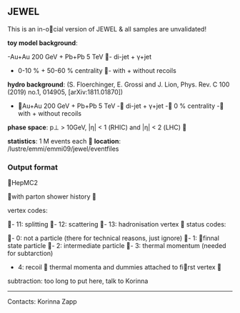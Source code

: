 ## JEWEL

This is an in-o􏰂cial version of JEWEL & all samples are unvalidated!

**toy model background**:

 -Au+Au 200 GeV + Pb+Pb 5 TeV 
􏰀- di-jet + γ+jet
- 0-10 % + 50-60 % centrality
􏰀- with + without recoils

**hydro background**: (S. Floerchinger, E. Grossi and J. Lion, Phys. Rev. C 100 (2019) no.1, 014905, [arXiv:1811.01870])

- 􏰀Au+Au 200 GeV + Pb+Pb 5 TeV 
-􏰀 di-jet + γ+jet
-􏰀 0 % centrality
-􏰀 with + without recoils

**phase space**: p⊥ > 10GeV, |η| < 1 (RHIC) and |η| < 2 (LHC) 􏰀

**statistics**: 1 M events each
􏰀
**location**: /lustre/emmi/emmi09/jewel/eventfiles

### Output format
􏰀HepMC2

􏰀with parton shower history 􏰀 

vertex codes:

􏰀- 11: splitting
􏰀- 12: scattering
􏰀- 13: hadronisation vertex
􏰀
status codes:

􏰀- 0: not a particle (there for technical reasons, just ignore)
􏰀- 1: 􏰁finnal state particle
􏰀- 2: intermediate particle
􏰀- 3: thermal momentum (needed for subtarction)
- 4: recoil
􏰀
thermal momenta and dummies attached to fi􏰁rst vertex 􏰀 

subtraction: too long to put here, talk to Korinna

<hr>

Contacts: Korinna Zapp
